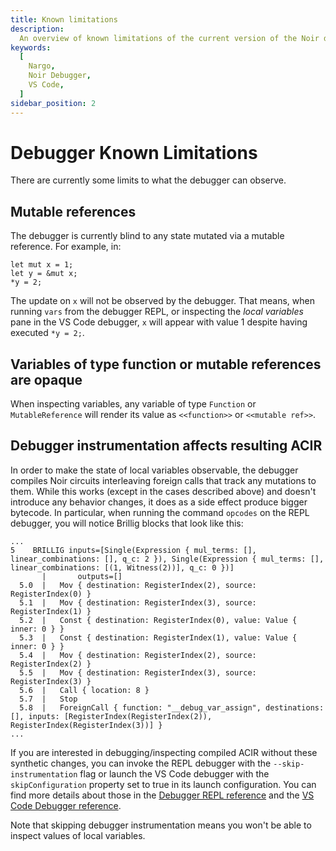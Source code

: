 ```yaml
---
title: Known limitations
description:
  An overview of known limitations of the current version of the Noir debugger
keywords:
  [
    Nargo,
    Noir Debugger,
    VS Code,
  ]
sidebar_position: 2
---
```


# Debugger Known Limitations

There are currently some limits to what the debugger can observe. 

## Mutable references

The debugger is currently blind to any state mutated via a mutable reference. For example, in:

```
let mut x = 1;
let y = &mut x;
*y = 2;
```

The update on `x` will not be observed by the debugger. That means, when running `vars` from the debugger REPL, or inspecting the _local variables_ pane in the VS Code debugger, `x` will appear with value 1 despite having executed `*y = 2;`.

## Variables of type function or mutable references are opaque

When inspecting variables, any variable of type `Function` or `MutableReference` will render its value as `<<function>>` or `<<mutable ref>>`.

## Debugger instrumentation affects resulting ACIR
                      
In order to make the state of local variables observable, the debugger compiles Noir circuits interleaving foreign calls that track any mutations to them. While this works (except in the cases described above) and doesn't introduce any behavior changes, it does as a side effect produce bigger bytecode. In particular, when running the command `opcodes` on the REPL debugger, you will notice Brillig blocks that look like this:

```
...
5    BRILLIG inputs=[Single(Expression { mul_terms: [], linear_combinations: [], q_c: 2 }), Single(Expression { mul_terms: [], linear_combinations: [(1, Witness(2))], q_c: 0 })]
       |       outputs=[]
  5.0  |   Mov { destination: RegisterIndex(2), source: RegisterIndex(0) }
  5.1  |   Mov { destination: RegisterIndex(3), source: RegisterIndex(1) }
  5.2  |   Const { destination: RegisterIndex(0), value: Value { inner: 0 } }
  5.3  |   Const { destination: RegisterIndex(1), value: Value { inner: 0 } }
  5.4  |   Mov { destination: RegisterIndex(2), source: RegisterIndex(2) }
  5.5  |   Mov { destination: RegisterIndex(3), source: RegisterIndex(3) }
  5.6  |   Call { location: 8 }
  5.7  |   Stop
  5.8  |   ForeignCall { function: "__debug_var_assign", destinations: [], inputs: [RegisterIndex(RegisterIndex(2)), RegisterIndex(RegisterIndex(3))] }
...
```               
                                    
If you are interested in debugging/inspecting compiled ACIR without these synthetic changes, you can invoke the REPL debugger with the `--skip-instrumentation` flag or launch the VS Code debugger with the `skipConfiguration` property set to true in its launch configuration. You can find more details about those in the [Debugger REPL reference](debugger_repl.md) and the [VS Code Debugger reference](debugger_vscode.md).

Note that skipping debugger instrumentation means you won't be able to inspect values of local variables.

